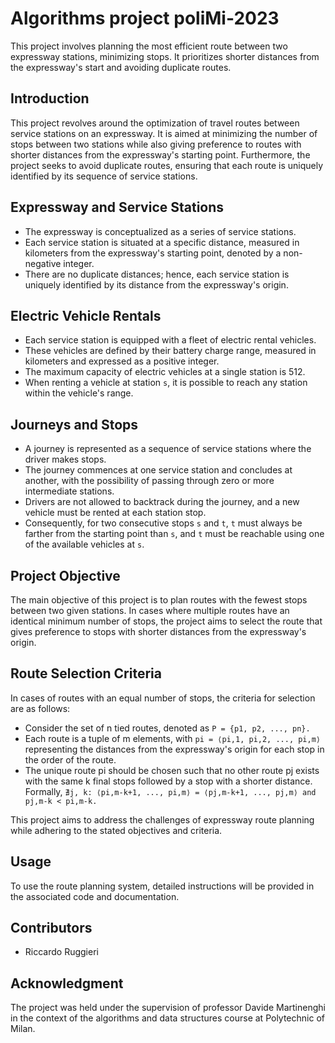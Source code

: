 # Algorithms project poliMi-2023

This project involves planning the most efficient route between two expressway stations, minimizing stops. It prioritizes shorter distances from the expressway's start and avoiding duplicate routes.

## Introduction

This project revolves around the optimization of travel routes between service stations on an expressway. It is aimed at minimizing the number of stops between two stations while also giving preference to routes with shorter distances from the expressway's starting point. Furthermore, the project seeks to avoid duplicate routes, ensuring that each route is uniquely identified by its sequence of service stations.

## Expressway and Service Stations

- The expressway is conceptualized as a series of service stations.
- Each service station is situated at a specific distance, measured in kilometers from the expressway's starting point, denoted by a non-negative integer.
- There are no duplicate distances; hence, each service station is uniquely identified by its distance from the expressway's origin.

## Electric Vehicle Rentals

- Each service station is equipped with a fleet of electric rental vehicles.
- These vehicles are defined by their battery charge range, measured in kilometers and expressed as a positive integer.
- The maximum capacity of electric vehicles at a single station is 512.
- When renting a vehicle at station ```s```, it is possible to reach any station within the vehicle's range.

## Journeys and Stops

- A journey is represented as a sequence of service stations where the driver makes stops.
- The journey commences at one service station and concludes at another, with the possibility of passing through zero or more intermediate stations.
- Drivers are not allowed to backtrack during the journey, and a new vehicle must be rented at each station stop.
- Consequently, for two consecutive stops ```s``` and ```t```, ```t``` must always be farther from the starting point than ```s```, and ```t``` must be reachable using one of the available vehicles at ```s```.

## Project Objective

The main objective of this project is to plan routes with the fewest stops between two given stations. In cases where multiple routes have an identical minimum number of stops, the project aims to select the route that gives preference to stops with shorter distances from the expressway's origin.

## Route Selection Criteria

In cases of routes with an equal number of stops, the criteria for selection are as follows:

- Consider the set of n tied routes, denoted as ```P = {p1, p2, ..., pn}.```
- Each route is a tuple of m elements, with ```pi = ⟨pi,1, pi,2, ..., pi,m⟩``` representing the distances from the expressway's origin for each stop in the order of the route.
- The unique route pi should be chosen such that no other route pj exists with the same k final stops followed by a stop with a shorter distance. Formally,
  ```∄j, k: ⟨pi,m-k+1, ..., pi,m⟩ = ⟨pj,m-k+1, ..., pj,m⟩ and pj,m-k < pi,m-k.```

This project aims to address the challenges of expressway route planning while adhering to the stated objectives and criteria.

## Usage

To use the route planning system, detailed instructions will be provided in the associated code and documentation.

## Contributors

- Riccardo Ruggieri

## Acknowledgment

The project was held under the supervision of professor Davide Martinenghi in the context of the algorithms and data structures course at Polytechnic of Milan.
